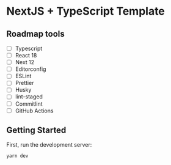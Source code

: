 # NextJS + TypeScript Template

## Roadmap tools

- [ ] Typescript
- [ ] React 18
- [ ] Next 12
- [ ] Editorconfig
- [ ] ESLint
- [ ] Prettier
- [ ] Husky
- [ ] lint-staged
- [ ] Commitlint
- [ ] GitHub Actions

## Getting Started

First, run the development server:

```bash
yarn dev
```
